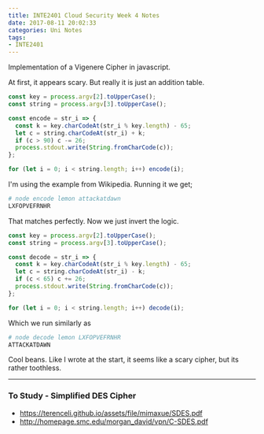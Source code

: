 ```yaml
---
title: INTE2401 Cloud Security Week 4 Notes
date: 2017-08-11 20:02:33
categories: Uni Notes
tags:
- INTE2401
---
```


Implementation of a Vigenere Cipher in javascript.


<!--more-->

At first, it appears scary. But really it is just an addition table.

```javascript
const key = process.argv[2].toUpperCase();
const string = process.argv[3].toUpperCase();

const encode = str_i => {
  const k = key.charCodeAt(str_i % key.length) - 65;
  let c = string.charCodeAt(str_i) + k;
  if (c > 90) c -= 26;
  process.stdout.write(String.fromCharCode(c));
};

for (let i = 0; i < string.length; i++) encode(i);
```

I'm using the example from Wikipedia. Running it we get;
```bash
# node encode lemon attackatdawn
LXFOPVEFRNHR
```

That matches perfectly. Now we just invert the logic.
```javascript
const key = process.argv[2].toUpperCase();
const string = process.argv[3].toUpperCase();

const decode = str_i => {
  const k = key.charCodeAt(str_i % key.length) - 65;
  let c = string.charCodeAt(str_i) - k;
  if (c < 65) c += 26;
  process.stdout.write(String.fromCharCode(c));
};

for (let i = 0; i < string.length; i++) decode(i);
```

Which we run similarly as
```bash
# node decode lemon LXFOPVEFRNHR
ATTACKATDAWN
```

Cool beans. Like I wrote at the start, it seems like a scary cipher, but its rather toothless.

---

### To Study - Simplified DES Cipher
- https://terenceli.github.io/assets/file/mimaxue/SDES.pdf
- http://homepage.smc.edu/morgan_david/vpn/C-SDES.pdf
